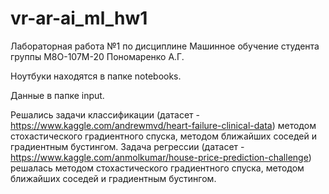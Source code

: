 # vr-ar-ai_ml_hw1

Лабораторная работа №1 по дисциплине Машинное обучение студента группы М8О-107М-20 Пономаренко А.Г.

Ноутбуки находятся в папке notebooks.

Данные в папке input.

Решались задачи классификации (датасет - https://www.kaggle.com/andrewmvd/heart-failure-clinical-data) методом стохастического градиентного спуска, методом ближайших соседей и градиентным бустингом.
Задача регрессии (датасет - https://www.kaggle.com/anmolkumar/house-price-prediction-challenge) решалась методом стохастического градиентного спуска, методом ближайших соседей и градиентным бустингом.
